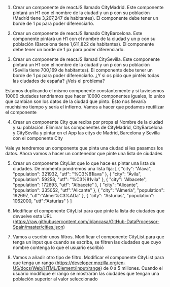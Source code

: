 1. Crear un componente de reactJS llamado CityMadrid. Este componente pintará un H1 con el nombre de la ciudad y  un p con su población (Madríd tiene 3,207,247 de habitantes). El componente debe tener un borde de 1 px para poder diferenciarlo.

2. Crear un componente de reactJS llamado CityBarcelona. Este componente pintará un H1 con el nombre de la ciudad y  un p con su población (Barcelona tiene 1,611,822 de habitantes). El componente debe tener un borde de 1 px para poder diferenciarlo.

3. Crear un componente de reactJS llamad CitySevilla. Este componente pintará un H1 con el nombre de la ciudad y  un p con su población (Sevilla tiene 700,169 de habitantes). El componente debe tener un borde de 1 px para poder diferenciarlo.
¿Y si os pido que pintéis todas las ciudades de españa? ¿Veis el problema?

Estamos duplicando el mismo componente constantemente y si tuviesemos 10000 ciudades tendríamos que hacer 10000 componentes iguales, lo unico que cambian son los datos de la ciudad que pinto. Esto nos llevaría muchisimo tiempo y sería el infierno. Vamos a hacer que podamos reutilizar el componente

4. Crear un componente City que reciba por props el Nombre de la ciudad y su población. Eliminar los componentes de CityMadrid, CityBarcelona y CitySevilla y pintar en el App las citys de Madrid, Barcelona y Sevilla con el componente City

Vale ya tendremos un componente que pinta una ciudad si les pasamos los datos. Ahora vamos a hacer un contenedor que pinte una lista de ciudades

5. Crear un componente CityList que lo que hace es pintar una lista de ciudades. De momento pondremos una lista fija:
[
    {
        "city": "Álava",
        "population": 321932,
	"utf": "%C3%81lava"
    },
    {
        "city": "Ávila",
        "population": 59258,
	"utf": "%C3%81vila"
    },
    {
        "city": "Albacete",
        "population": 172693,
	"utf": "Albacete"
    },
    {
        "city": "Alicante",
        "population": 335052,
	"utf":"Alicante"
    },
    {
        "city": "Almería",
        "population": 192697,
	"utf":"Almer%C3%ADa"
    },
    {
        "city": "Asturias",
        "population": 1062000,
	"utf":"Asturias"
    }
]

6. Modificar el componente CityList para que pinte la lista de ciudades que devuelve esta URL (https://raw.githubusercontent.com/iblancasa/GitHub-DataProcessor-Spain/master/cities.json)


7. Vamos a escribir unos filtros. Modificar el componente CityList para que tenga un input que cuando se escriba, se filtren las ciudades que cuyo nombre contenga lo que el usuario escribió



8. Vamos a añadir otro tipo de filtro. Modificar el componente CityList para que tenga un rango (https://developer.mozilla.org/en-US/docs/Web/HTML/Element/input/range) de 0 a 5 millones. Cuando el usuario modifique el rango se mostrarán las ciudades que tengan una población superior al valor seleccionado
